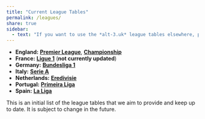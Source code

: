 ```yaml
---
title: "Current League Tables"
permalink: /leagues/
share: true
sidebar:
  - text: "If you want to use the *alt-3.uk* league tables elsewhere, please be sure to read the [License and Disclaimer](/about/license) page first."
---
```


- **England:** [**Premier League**](england-premier-league), [**Championship**](england-championship)
- **France:** [**Ligue 1**](france-ligue-1) (**not currently updated**)
- **Germany:** [**Bundesliga 1**](germany-bundesliga-1)
- **Italy:** [**Serie A**](italy-serie-a)
- **Netherlands:** [**Eredivisie**](netherlands-eredivisie)
- **Portugal:** [**Primeira Liga**](portugal-primeira-liga)
- **Spain:** [**La Liga**](spain-la-liga-primera)

This is an initial list of the league tables that we aim to provide and keep up to date. 
It is subject to change in the future. 






